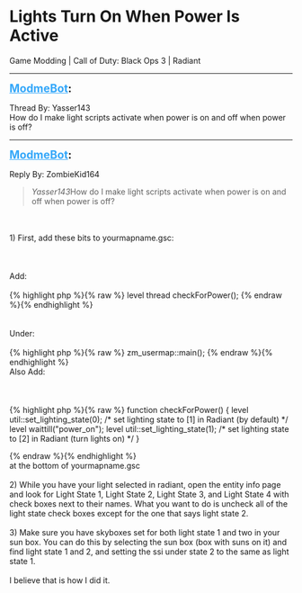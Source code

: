 # Lights Turn On When Power Is Active
Game Modding | Call of Duty: Black Ops 3 | Radiant

---
<strong style="font-size: 1.4em;"><span style="text-decoration: underline;text-decoration-color: #34a7f9;"><span style="color:#34a7f9;">ModmeBot</span></span>:</strong>

<p>Thread By: Yasser143<br />How do I make light scripts activate when power is on and off when power is off?</p>

---
<strong style="font-size: 1.4em;"><span style="text-decoration: underline;text-decoration-color: #34a7f9;"><span style="color:#34a7f9;">ModmeBot</span></span>:</strong>

<p>Reply By: ZombieKid164<br /><blockquote><em>Yasser143</em>How do I make light scripts activate when power is on and off when power is off?</blockquote><br /><br />1) First, add these bits to yourmapname.gsc:<br /><br /><br /><br />Add:<br /><br />{% highlight php %}{% raw %}
level thread checkForPower();
{% endraw %}{% endhighlight %}
<br /><br /><br />Under:<br /><br />{% highlight php %}{% raw %}
zm_usermap::main();
{% endraw %}{% endhighlight %}
<br />Also Add:<br /><br /><br /><br />{% highlight php %}{% raw %}
function checkForPower()
{
    level util::set_lighting_state(0); /* set lighting state to [1] in Radiant (by default) */
    level waittill("power_on");
    level util::set_lighting_state(1); /* set lighting state to [2] in Radiant (turn lights on) */
}

{% endraw %}{% endhighlight %}
<br />at the bottom of yourmapname.gsc<br /><br />2) While you have your light selected in radiant, open the entity info page and look for Light State 1, Light State 2, Light State 3, and Light State 4 with check boxes next to their names. What you want to do is uncheck all of the light state check boxes except for the one that says light state 2. <br /><br />3) Make sure you have skyboxes set for both light state 1 and two in your sun box. You can do this by selecting the sun box (box with suns on it) and find light state 1 and 2, and setting the ssi under state 2 to the same as light state 1.<br /><br />I believe that is how I did it.</p>
